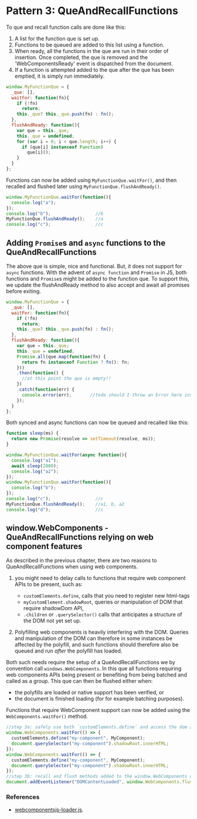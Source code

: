 # Pattern 3: QueAndRecallFunctions

To que and recall function calls are done like this:
1. A list for the function que is set up.
2. Functions to be queued are added to this list using a function.
3. When ready, all the functions in the que are run in their order of insertion.
Once completed, the que is removed and the 'WebComponentsReady' event is dispatched from the document. 
4. If a function is attempted added to the que after the que has been emptied, 
it is simply run immediately.

```javascript
window.MyFunctionQue = {
  _que: [],
  waitFor: function(fn){
    if (!fn) 
      return;
    this._que? this._que.push(fn) : fn();
  },
  flushAndReady: function(){
    var que = this._que;
    this._que = undefined;
    for (var i = 0; i < que.length; i++) {
      if (que[i] instanceof Function)
        que[i]();                     
    }
  }
};
```
Functions can now be added using `MyFunctionQue.waitFor()`,
and then recalled and flushed later using `MyFunctionQue.flushAndReady()`.
```javascript
window.MyFunctionQue.waitFor(function(){
  console.log("a");
});
console.log("b");                 //b
MyFunctionQue.flushAndReady();    //a
console.log("c");                 //c
```

## Adding `Promise`s and `async` functions to the QueAndRecallFunctions
The above que is simple, nice and functional. 
But, it does not support for `async` functions.
With the advent of `async function` and `Promise` in JS, 
both functions and `Promise`s might be added to the function que.
To support this, we update the flushAndReady method to also accept and await 
all promises before exiting.

```javascript
window.MyFunctionQue = {
  _que: [],
  waitFor: function(fn){
    if (!fn) 
      return;
    this._que? this._que.push(fn) : fn();
  },
  flushAndReady: function(){
    var que = this._que;
    this._que = undefined;
    Promise.all(que.map(function(fn) {
      return fn instanceof Function ? fn(): fn;
    }))
    .then(function() {
      //at this point the que is empty!!
    })
    .catch(function(err) {
      console.error(err);       //todo should I throw an Error here instead?
    });
  }
};
```
Both synced and async functions can now be queued and recalled like this:

```javascript
function sleep(ms) {
  return new Promise(resolve => setTimeout(resolve, ms));
}

window.MyFunctionQue.waitFor(async function(){
  console.log("a1");
  await sleep(2000);
  console.log("a2");
});
window.MyFunctionQue.waitFor(function(){
  console.log("b");
});
console.log("c");                 //c
MyFunctionQue.flushAndReady();    //a1, b, a2
console.log("d");                 //c
```

## window.WebComponents - QueAndRecallFunctions relying on web component features
As described in the previous chapter, there are two reasons to QueAndRecallFunctions 
when using web components.

1. you might need to delay calls to functions that require web component APIs to be present,
such as:
   * `customElements.define`, calls that you need to register new html-tags
   * `myCustomElement.shadowRoot`, queries or manipulation of DOM that require shadowDom API,
   * `.children` or `.querySelector()` calls that anticipates a structure of the DOM 
      not yet set up.

2. Polyfilling web components is heavily interfering with the DOM.
Queries and manipulation of the DOM can therefore in some instances be affected 
by the polyfill, and such functions should therefore also be queued and run *after*
the polyfill has loaded.
         
Both such needs require the setup of a QueAndRecallFunctions we by convention 
call `windows.WebComponents`.
In this que all functions requiring web components APIs being present or 
benefiting from being batched and called as a group.
This que can then be flushed either when:
* the polyfills are loaded or native support has been verified, or 
* the document is finished loading (for for example batching purposes).  

Functions that require WebComponent support can now be added 
using the `WebComponents.waitFor()` method.

```javascript
//step 3a: safely use both `customElements.define` and access the dom and shadowDom.
window.WebComponents.waitFor(() => {
  customElements.define("my-component", MyComponent);
  document.querySelector("my-component").shadowRoot.innerHTML;
});
window.WebComponents.waitFor(() => {
  customElements.define("my-component", MyComponent);
  document.querySelector("my-component").shadowRoot.innerHTML;
});
//step 3b: recall and flush methods added to the window.WebComponents que at the time of your choosing.
document.addEventListener("DOMContentLoaded", window.WebComponents.flushAndReady);
```

### References
* [webcomponentsjs-loader.js](https://github.com/webcomponents/webcomponentsjs/blob/master/webcomponents-loader.js).
